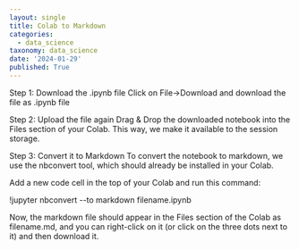 ```yaml
---
layout: single
title: Colab to Markdown
categories:
  - data_science
taxonomy: data_science
date: '2024-01-29'
published: True
---
```


Step 1: Download the .ipynb file
Click on File->Download and download the file as .ipynb file

Step 2: Upload the file again
Drag & Drop the downloaded notebook into the Files section of your Colab. This way, we make it available to the session storage.

Step 3: Convert it to Markdown
To convert the notebook to markdown, we use the nbconvert tool, which should already be installed in your Colab.

Add a new code cell in the top of your Colab and run this command:

!jupyter nbconvert --to markdown filename.ipynb

Now, the markdown file should appear in the Files section of the Colab as filename.md, and you can right-click on it (or click on the three dots next to it) and then download it.
